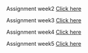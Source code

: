 Assignment week2  [Click here](Assignment_1.html)

Assignment week3  [Click here](Assignment3.html) 

Assignment week4  [Click here](Assignment_4.html) 

Assignment week5 [Click here](Assignment5.html)

